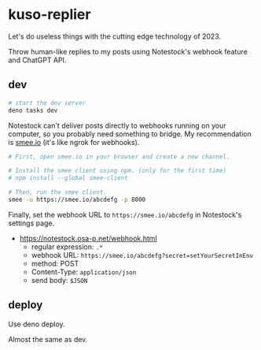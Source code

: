 # kuso-replier

Let's do useless things with the cutting edge technology of 2023.

Throw human-like replies to my posts using Notestock's webhook feature and ChatGPT API.

## dev

```bash
# start the dev server
deno tasks dev
```

Notestock can't deliver posts directly to webhooks running on your computer, so you probably need something to bridge. My recommendation is [smee.io](https://smee.io/) (it's like ngrok for webhooks).

```bash
# First, open smee.io in your browser and create a new channel.

# Install the smee client using npm. (only for the first time)
# npm install --global smee-client

# Then, run the smee client.
smee -u https://smee.io/abcdefg -p 8000
```

Finally, set the webhook URL to `https://smee.io/abcdefg` in Notestock's settings page.

- https://notestock.osa-p.net/webhook.html
  - regular expression: `.*`
  - webhook URL: `https://smee.io/abcdefg?secret=setYourSecretInEnv`
  - method: POST
  - Content-Type: `application/json`
  - send body: `$JSON`

## deploy

Use deno deploy.

Almost the same as dev.
